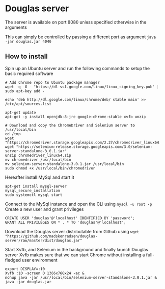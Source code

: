 # Douglas server

The server is available on port 8080 unless specified otherwise in the arguments

This can simply be controlled by passing a different port as argument `java -jar douglas.jar 4040`

## How to install

Spin up an Ubuntu server and run the following commands to setup the basic required software
```
# Add Chrome repo to Ubuntu package manager
wget -q -O - "https://dl-ssl.google.com/linux/linux_signing_key.pub" | sudo apt-key add -

echo 'deb http://dl.google.com/linux/chrome/deb/ stable main' >> /etc/apt/sources.list

apt-get update
apt-get -y install openjdk-8-jre google-chrome-stable xvfb unzip

# Download and copy the ChromeDriver and Selenium server to /usr/local/bin
cd /tmp
wget "https://chromedriver.storage.googleapis.com/2.27/chromedriver_linux64.zip"
wget "https://selenium-release.storage.googleapis.com/3.0/selenium-server-standalone-3.0.1.jar"
unzip chromedriver_linux64.zip
mv chromedriver /usr/local/bin
mv selenium-server-standalone-3.0.1.jar /usr/local/bin
sudo chmod +x /usr/local/bin/chromedriver
```

Hereafter install MySql and start it

```
apt-get install mysql-server
mysql_secure_installation
sudo systemctl mysql start
```

Connect to the MySql instance and open the CLI using `mysql -u root -p`
Create a new user and grant privileges

```
CREATE USER 'douglas'@'localhost' IDENTIFIED BY 'password';
GRANT ALL PRIVILEGES ON * . * TO 'douglas'@'localhost';
```

Download the Douglas server distributable from Github using
`wget "https://github.com/madskonradsen/douglas-server/raw/master/dist/douglas.jar"`

Start Xvfb, and Selenium in the background and finally launch Douglas server
Xvfb makes sure that we can start Chrome without installing a full-fledged user environment
```
export DISPLAY=:10
Xvfb :10 -screen 0 1366x768x24 -ac &
nohup java -jar /usr/local/bin/selenium-server-standalone-3.0.1.jar &
java -jar douglas.jar
